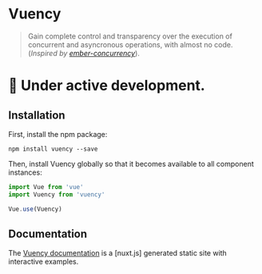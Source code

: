 # Vuency  

> Gain complete control and transparency over the execution of concurrent and asyncronous operations, with almost no code. (*Inspired by [ember-concurrency](https://github.com/machty/ember-concurrency)*).

# 🚧 Under active development.

## Installation

First, install the npm package:

`npm install vuency --save`

Then, install Vuency globally so that it becomes available to all component instances:

```js
import Vue from 'vue'
import Vuency from 'vuency'

Vue.use(Vuency)
```

## Documentation

The [Vuency documentation](https://vuency.alidcastano.com) is a [nuxt.js] generated static site with interactive examples.
